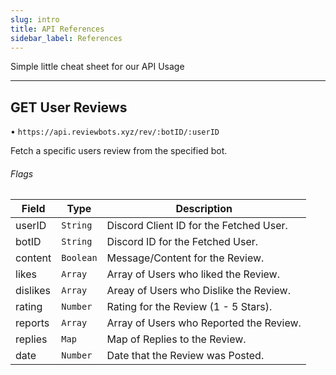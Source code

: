```yaml
---
slug: intro
title: API References
sidebar_label: References
---
```


Simple little cheat sheet for our API Usage

---

## GET User Reviews

• `https://api.reviewbots.xyz/rev/:botID/:userID`

Fetch a specific users review from the specified bot.

###### Flags 
| Field     | Type        | Description                                                                                         |
| --------- | ----------- | --------------------------------------------------------------------------------------------------- |
| userID    | `String`    | Discord Client ID for the Fetched User.                                                                 |
| botID     | `String`    | Discord ID for the Fetched User.                                                                    |
| content   | `Boolean`   | Message/Content for the Review.                                                                     |
| likes     | `Array`     | Array of Users who liked the Review.                                                                   |
| dislikes  | `Array`     | Areay of Users who Dislike the Review.                                                        |
| rating    | `Number`    | Rating for the Review (1 - 5 Stars).                                                        |
| reports   | `Array`     | Array of Users who Reported the Review.                                                     |
| replies   | `Map`       | Map of Replies to the Review.                                                     |
| date      | `Number`    | Date that the Review was Posted.                                                     |
